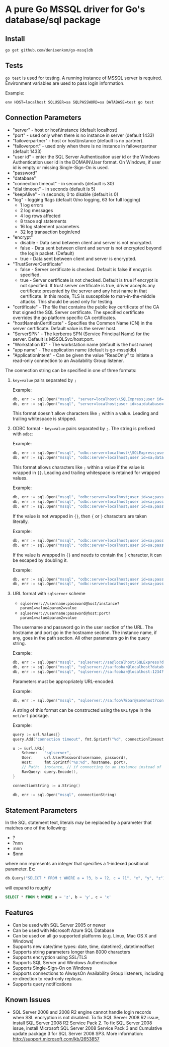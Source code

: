 # A pure Go MSSQL driver for Go's database/sql package

## Install

    go get github.com/denisenkom/go-mssqldb

## Tests

`go test` is used for testing. A running instance of MSSQL server is required.
Environment variables are used to pass login information.

Example:

    env HOST=localhost SQLUSER=sa SQLPASSWORD=sa DATABASE=test go test

## Connection Parameters

* "server" - host or host\instance (default localhost)
* "port" - used only when there is no instance in server (default 1433)
* "failoverpartner" - host or host\instance (default is no partner). 
* "failoverport" - used only when there is no instance in failoverpartner (default 1433)
* "user id" - enter the SQL Server Authentication user id or the Windows Authentication user id in the DOMAIN\User format. On Windows, if user id is empty or missing Single-Sign-On is used.
* "password"
* "database"
* "connection timeout" - in seconds (default is 30)
* "dial timeout" - in seconds (default is 5)
* "keepAlive" - in seconds; 0 to disable (default is 0)
* "log" - logging flags (default 0/no logging, 63 for full logging)
  *  1 log errors
  *  2 log messages
  *  4 log rows affected
  *  8 trace sql statements
  * 16 log statement parameters
  * 32 log transaction begin/end
* "encrypt"
  * disable - Data send between client and server is not encrypted.
  * false - Data sent between client and server is not encrypted beyond the login packet. (Default)
  * true - Data sent between client and server is encrypted.
* "TrustServerCertificate"
  * false - Server certificate is checked. Default is false if encypt is specified.
  * true - Server certificate is not checked. Default is true if encrypt is not specified. If trust server certificate is true, driver accepts any certificate presented by the server and any host name in that certificate. In this mode, TLS is susceptible to man-in-the-middle attacks. This should be used only for testing.
* "certificate" - The file that contains the public key certificate of the CA that signed the SQL Server certificate. The specified certificate overrides the go platform specific CA certificates.
* "hostNameInCertificate" - Specifies the Common Name (CN) in the server certificate. Default value is the server host.
* "ServerSPN" - The kerberos SPN (Service Principal Name) for the server. Default is MSSQLSvc/host:port.
* "Workstation ID" - The workstation name (default is the host name)
* "app name" - The application name (default is go-mssqldb)
* "ApplicationIntent" - Can be given the value "ReadOnly" to initiate a read-only connection to an Availability Group listener.

The connection string can be specified in one of three formats:

1. `key=value` pairs separated by `;`

    Example:

    ```go
    db, err := sql.Open("mssql", "server=localhost\\SQLExpress;user id=sa;database=master;connection timeout=30")
    db, err := sql.Open("mssql", "server=localhost;user id=sa;database=master;connection timeout=30")
    ```

    This format doesn't allow characters like `;` within a value. Leading and trailing whitespace is stripped.

1. ODBC format - `key=value` pairs separated by `;`. The string is prefixed with `odbc:`

    Example:

    ```go
    db, err := sql.Open("mssql", "odbc:server=localhost\\SQLExpress;user id=sa;database=master;connection timeout=30")
    db, err := sql.Open("mssql", "odbc:server=localhost;user id=sa;database=master;connection timeout=30")
    ```

    This format allows characters like `;` within a value if the value is wrapped in `{}`. Leading and trailing whitespace is retained for wrapped values.

    Example:

    ```go
    db, err := sql.Open("mssql", "odbc:server=localhost;user id=sa;password={foo;bar}") // password is "foo;bar"
    db, err := sql.Open("mssql", "odbc:server=localhost;user id=sa;password={foo{bar}") // password is "foo{bar"
    db, err := sql.Open("mssql", "odbc:server=localhost;user id=sa;password={foobar }") // password is "foobar "
    ```

    If the value is not wrapped in `{}`, then `{` or `}` characters are taken literally.

    Example:

    ```go
    db, err := sql.Open("mssql", "odbc:server=localhost;user id=sa;password=foo{bar") // password is "foo{bar"
    db, err := sql.Open("mssql", "odbc:server=localhost;user id=sa;password=foo}bar") // password is "foo}bar"
    ```

    If the value is wrapped in `{}` and needs to contain the `}` character, it can be escaped by doubling it.

    Example:

    ```go
    db, err := sql.Open("mssql", "odbc:server=localhost;user id=sa;password={foo{bar}") // password is "foo{bar"
    db, err := sql.Open("mssql", "odbc:server=localhost;user id=sa;password={foo}}bar}") // password is "foo}bar"
    ```

1. URL format with `sqlserver` scheme

    * `sqlserver://username:password@host/instance?param1=value&param2=value`
    * `sqlserver://username:password@host:port?param1=value&param2=value`

    The username and password go in the user section of the URL. The hostname and port go in the hostname section. The instance name, if any, goes in the path section. All other parameters go in the query string.

    Example:

    ```go
    db, err := sql.Open("mssql", "sqlserver://sa@localhost/SQLExpress?database=master&connection+timeout=30")
    db, err := sql.Open("mssql", "sqlserver://sa:foobar@localhost?database=master&connection+timeout=30")
    db, err := sql.Open("mssql", "sqlserver://sa:foobar@localhost:1234?database=master&connection+timeout=30")
    ```

    Parameters must be appropriately URL-encoded.

    Example:

    ```go
    db, err := sql.Open("mssql", "sqlserver://sa:foo%7Bbar@somehost?connection+timeout=30") // password is "foo{bar"
    ```

    A string of this format can be constructed using the `URL` type in the `net/url` package.

    Example:

    ```go
    query := url.Values{}
    query.Add("connection timeout", fmt.Sprintf("%d", connectionTimeout))

    u := &url.URL{
        Scheme:   "sqlserver",
        User:     url.UserPassword(username, password),
        Host:     fmt.Sprintf("%s:%d", hostname, port),
        // Path:  instance, // if connecting to an instance instead of a port
        RawQuery: query.Encode(),
    }

    connectionString := u.String()

    db, err := sql.Open("mssql", connectionString)
    ```

## Statement Parameters

In the SQL statement text, literals may be replaced by a parameter that matches one of the following:

* ?
* ?nnn
* :nnn
* $nnn

where nnn represents an integer that specifies a 1-indexed positional parameter. Ex:

```go
db.Query("SELECT * FROM t WHERE a = ?3, b = ?2, c = ?1", "x", "y", "z")
```

will expand to roughly

```sql
SELECT * FROM t WHERE a = 'z', b = 'y', c = 'x'
```


## Features

* Can be used with SQL Server 2005 or newer
* Can be used with Microsoft Azure SQL Database
* Can be used on all go supported platforms (e.g. Linux, Mac OS X and Windows)
* Supports new date/time types: date, time, datetime2, datetimeoffset
* Supports string parameters longer than 8000 characters
* Supports encryption using SSL/TLS
* Supports SQL Server and Windows Authentication
* Supports Single-Sign-On on Windows
* Supports connections to AlwaysOn Availability Group listeners, including re-direction to read-only replicas.
* Supports query notifications

## Known Issues

* SQL Server 2008 and 2008 R2 engine cannot handle login records when SSL encryption is not disabled.
To fix SQL Server 2008 R2 issue, install SQL Server 2008 R2 Service Pack 2.
To fix SQL Server 2008 issue, install Microsoft SQL Server 2008 Service Pack 3 and Cumulative update package 3 for SQL Server 2008 SP3.
More information: http://support.microsoft.com/kb/2653857
